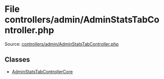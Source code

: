 File controllers/admin/AdminStatsTabController.php
=========
Source: [controllers/admin/AdminStatsTabController.php](https://github.com/PrestaShop/PrestaShop/blob/1.6.1.1/controllers/admin/AdminStatsTabController.php)


Classes
-------

* [AdminStatsTabControllerCore](class.AdminStatsTabControllerCore)

